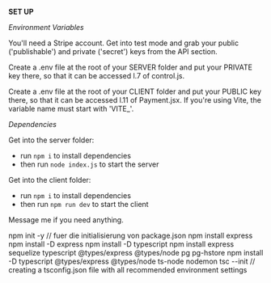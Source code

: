 **SET UP**


*Environment Variables*

You'll need a Stripe account. Get into test mode and grab your public ('publishable') and private ('secret') keys from the API section.

Create a .env file at the root of your SERVER folder and put your PRIVATE key there, so that it  can be accessed l.7 of control.js.

Create a .env file at the root of your CLIENT folder and put your PUBLIC key there, so that it  can be accessed l.11 of Payment.jsx. If you're using Vite, the variable name must start with 'VITE_'.


*Dependencies*

Get into the server folder:
- run `npm i` to install dependencies
- then run `node index.js` to start the server

Get into the client folder:
- run `npm i` to install dependencies
- then run `npm run dev` to start the client


Message me if you need anything.

npm init -y // fuer die initialisierung von package.json npm install express 
npm install -D express 
npm install -D typescript 
npm install express sequelize typescript @types/express @types/node pg pg-hstore 
npm install -D typescript @types/express @types/node ts-node nodemon 
tsc --init // creating a tsconfig.json file with all recommended environment settings